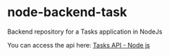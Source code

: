 # node-backend-task

Backend repository for a Tasks application in NodeJs



You can access the api here: [Tasks API - Node js](https://mobiletasks.herokuapp.com/api-docs)

